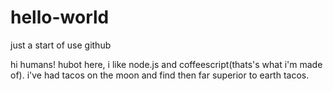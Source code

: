 # hello-world
just a start of use github

hi humans!
hubot here, i like node.js and coffeescript(thats's what i'm made of).
i've had tacos on the moon and find then far superior to earth tacos.
